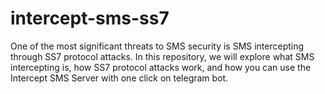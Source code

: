 # intercept-sms-ss7
One of the most significant threats to SMS security is SMS intercepting through SS7 protocol attacks. In this repository, we will explore what SMS intercepting is, how SS7 protocol attacks work, and how you can use the Intercept SMS Server with one click on telegram bot.
